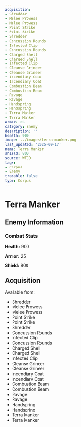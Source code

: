 ```yaml
---
acquisition:
- Shredder
- Melee Prowess
- Melee Prowess
- Point Strike
- Point Strike
- Shredder
- Concussion Rounds
- Infected Clip
- Concussion Rounds
- Charged Shell
- Charged Shell
- Infected Clip
- Cleanse Grineer
- Cleanse Grineer
- Incendiary Coat
- Incendiary Coat
- Combustion Beam
- Combustion Beam
- Ravage
- Ravage
- Handspring
- Handspring
- Terra Manker
- Terra Manker
armor: 25
category: Enemy
description: ''
health: 900
image: ../images/terra-manker.png
last_updated: '2025-09-17'
name: Terra Manker
shield: 800
source: WFCD
tags:
- Corpus
- Enemy
tradable: false
type: Corpus
---
```


# Terra Manker

## Enemy Information

### Combat Stats

**Health:** 900

**Armor:** 25

**Shield:** 800

## Acquisition

Available from:
- Shredder
- Melee Prowess
- Melee Prowess
- Point Strike
- Point Strike
- Shredder
- Concussion Rounds
- Infected Clip
- Concussion Rounds
- Charged Shell
- Charged Shell
- Infected Clip
- Cleanse Grineer
- Cleanse Grineer
- Incendiary Coat
- Incendiary Coat
- Combustion Beam
- Combustion Beam
- Ravage
- Ravage
- Handspring
- Handspring
- Terra Manker
- Terra Manker

